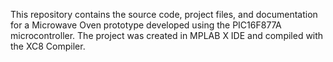 This repository contains the source code, project files, and documentation for a Microwave Oven prototype developed using the PIC16F877A microcontroller. The project was created in MPLAB X IDE and compiled with the XC8 Compiler.
